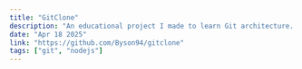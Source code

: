 ```yaml
---
title: "GitClone"
description: "An educational project I made to learn Git architecture. It provides featuers such as initializing, staging, commiting, resetting, making/removing branchs"
date: "Apr 18 2025"
link: "https://github.com/Byson94/gitclone"
tags: ["git", "nodejs"]
---
```

